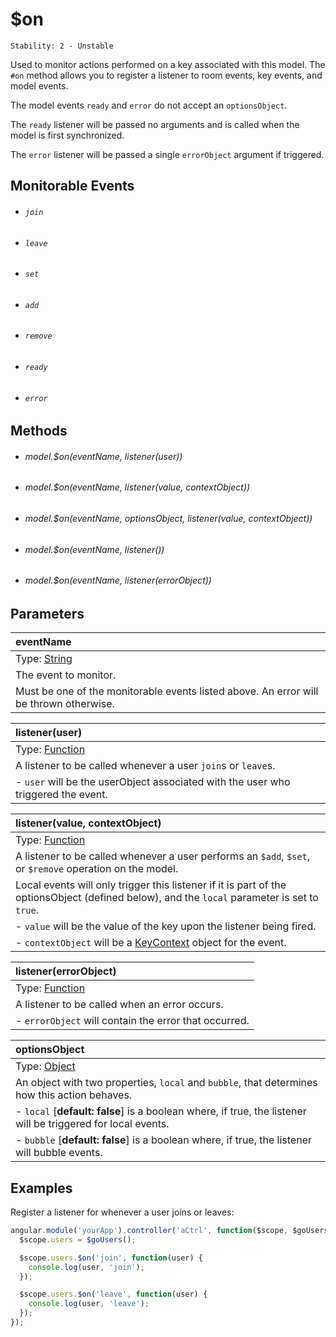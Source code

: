# $on

```
Stability: 2 - Unstable
```

Used to monitor actions performed on a key associated with this model. The `#on`
method allows you to register a listener to room events, key events, and model events.

The model events `ready` and `error` do not accept an `optionsObject`.

The `ready` listener will be passed no arguments and is called when the model is
first synchronized.

The `error` listener will be passed a single `errorObject` argument if
triggered.

## Monitorable Events

- ###### `join`
- ###### `leave`
- ###### `set`
- ###### `add`
- ###### `remove`
- ###### `ready`
- ###### `error`

## Methods

- ###### model.$on(eventName, listener(user))
- ###### model.$on(eventName, listener(value, contextObject))
- ###### model.$on(eventName, optionsObject, listener(value, contextObject))
- ###### model.$on(eventName, listener())
- ###### model.$on(eventName, listener(errorObject))

## Parameters

| eventName |
|:---|
| Type: [String](https://developer.mozilla.org/en-US/docs/Web/JavaScript/Reference/Global_Objects/String) |
| The event to monitor. |
| Must be one of the monitorable events listed above. An error will be thrown otherwise. |

| listener(user) |
|:---|
| Type: [Function](https://developer.mozilla.org/en-US/docs/Web/JavaScript/Reference/Global_Objects/Function) |
| A listener to be called whenever a user `join`s or `leave`s. |
| - `user` will be the userObject associated with the user who triggered the event. |

| listener(value, contextObject) |
|:---|
| Type: [Function](https://developer.mozilla.org/en-US/docs/Web/JavaScript/Reference/Global_Objects/Function) |
| A listener to be called whenever a user performs an `$add`, `$set`, or `$remove` operation on the model. |
| Local events will only trigger this listener if it is part of the optionsObject (defined below), and the `local` parameter is set to `true`. |
| - `value` will be the value of the key upon the listener being fired. |
| - `contextObject` will be a [KeyContext](../../javascript_api/key/context.html) object for the event. |

| listener(errorObject) |
|:---|
| Type: [Function](https://developer.mozilla.org/en-US/docs/Web/JavaScript/Reference/Global_Objects/Function) |
| A listener to be called when an error occurs. |
| - `errorObject` will contain the error that occurred. |

| optionsObject |
|:---|
| Type: [Object](https://developer.mozilla.org/en-US/docs/Web/JavaScript/Reference/Global_Objects/Object) |
| An object with two properties, `local` and `bubble`, that determines how this action behaves. |
| - `local` [**default: false**] is a boolean where, if true, the listener will be triggered for local events. |
| - `bubble` [**default: false**] is a boolean where, if true, the listener will bubble events. |

## Examples

Register a listener for whenever a user joins or leaves:
```js
angular.module('yourApp').controller('aCtrl', function($scope, $goUsers) {
  $scope.users = $goUsers();

  $scope.users.$on('join', function(user) {
    console.log(user, 'join');
  });

  $scope.users.$on('leave', function(user) {
    console.log(user, 'leave');
  });
});
```
